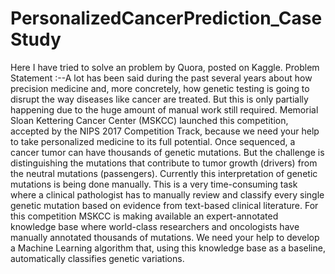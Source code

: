 # PersonalizedCancerPrediction_CaseStudy
Here I have tried to solve an problem by Quora, posted on Kaggle. Problem Statement :--A lot has been said during the past several years about how precision medicine and, more concretely, how genetic testing is going to disrupt the way diseases like cancer are treated.  But this is only partially happening due to the huge amount of manual work still required. Memorial Sloan Kettering Cancer Center (MSKCC) launched this competition, accepted by the NIPS 2017 Competition Track,  because we need your help to take personalized medicine to its full potential.    Once sequenced, a cancer tumor can have thousands of genetic mutations. But the challenge is distinguishing the mutations that contribute to tumor growth (drivers) from the neutral mutations (passengers).   Currently this interpretation of genetic mutations is being done manually. This is a very time-consuming task where a clinical pathologist has to manually review and classify every single genetic mutation based on evidence from text-based clinical literature.  For this competition MSKCC is making available an expert-annotated knowledge base where world-class researchers and oncologists have manually annotated thousands of mutations.  We need your help to develop a Machine Learning algorithm that, using this knowledge base as a baseline, automatically classifies genetic variations.
